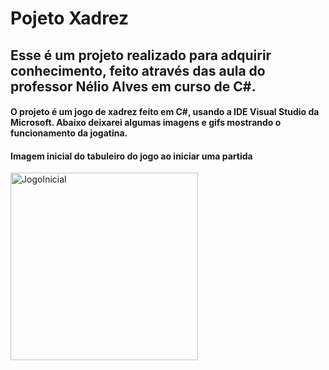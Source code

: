 # Pojeto Xadrez
## Esse é um projeto realizado para adquirir conhecimento, feito através das aula do professor Nélio Alves em curso de C#. 

#### O projeto é um jogo de xadrez feito em C#, usando a IDE Visual Studio da Microsoft. Abaixo deixarei algumas imagens e gifs mostrando o funcionamento da jogatina.

<div>
  <h4> Imagem inicial do tabuleiro do jogo ao iniciar uma partida</h4>
  <div>
    <img align="center" alt="JogoInicial" height="300" width="300" src="https://cdn.discordapp.com/attachments/758866002968182795/925547231040401418/JogoInicial.png"
  </div>
</div>

